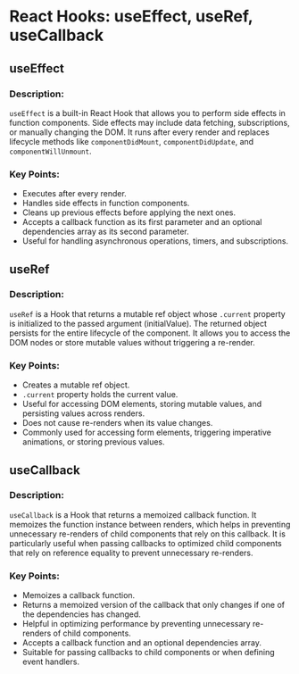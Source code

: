 # React Hooks: useEffect, useRef, useCallback

## useEffect

### Description:
`useEffect` is a built-in React Hook that allows you to perform side effects in function components. Side effects may include data fetching, subscriptions, or manually changing the DOM. It runs after every render and replaces lifecycle methods like `componentDidMount`, `componentDidUpdate`, and `componentWillUnmount`.

### Key Points:
- Executes after every render.
- Handles side effects in function components.
- Cleans up previous effects before applying the next ones.
- Accepts a callback function as its first parameter and an optional dependencies array as its second parameter.
- Useful for handling asynchronous operations, timers, and subscriptions.

## useRef

### Description:
`useRef` is a Hook that returns a mutable ref object whose `.current` property is initialized to the passed argument (initialValue). The returned object persists for the entire lifecycle of the component. It allows you to access the DOM nodes or store mutable values without triggering a re-render.

### Key Points:
- Creates a mutable ref object.
- `.current` property holds the current value.
- Useful for accessing DOM elements, storing mutable values, and persisting values across renders.
- Does not cause re-renders when its value changes.
- Commonly used for accessing form elements, triggering imperative animations, or storing previous values.

## useCallback

### Description:
`useCallback` is a Hook that returns a memoized callback function. It memoizes the function instance between renders, which helps in preventing unnecessary re-renders of child components that rely on this callback. It is particularly useful when passing callbacks to optimized child components that rely on reference equality to prevent unnecessary re-renders.

### Key Points:
- Memoizes a callback function.
- Returns a memoized version of the callback that only changes if one of the dependencies has changed.
- Helpful in optimizing performance by preventing unnecessary re-renders of child components.
- Accepts a callback function and an optional dependencies array.
- Suitable for passing callbacks to child components or when defining event handlers.
